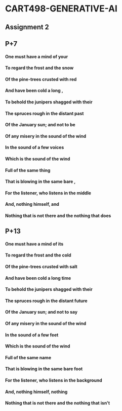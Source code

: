 # CART498-GENERATIVE-AI
## Assignment 2

## P+7

#### One must have a mind of your
#### To regard the frost and the snow
#### Of the pine-trees crusted with red
#### And have been cold a long ,
#### To behold the junipers shagged with their
#### The spruces rough in the distant past
#### Of the January sun; and not to be
#### Of any misery in the sound of the wind
#### In the sound of a few voices
#### Which is the sound of the wind
#### Full of the same thing
#### That is blowing in the same bare ,
#### For the listener, who listens in the middle
#### And, nothing himself, and
#### Nothing that is not there and the nothing that does

## P+13

#### One must have a mind of its
#### To regard the frost and the cold
#### Of the pine-trees crusted with salt
#### And have been cold a long time
#### To behold the junipers shagged with their
#### The spruces rough in the distant future
#### Of the January sun; and not to say
#### Of any misery in the sound of the wind
#### In the sound of a few feet
#### Which is the sound of the wind
#### Full of the same name
#### That is blowing in the same bare foot
#### For the listener, who listens in the background
#### And, nothing himself, nothing
#### Nothing that is not there and the nothing that isn't
